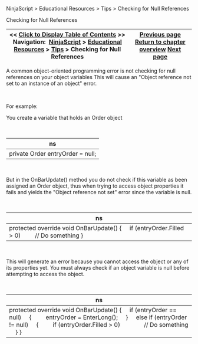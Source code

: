 ﻿


NinjaScript \> Educational Resources \> Tips \> Checking for Null References






















Checking for Null References







| \<\< [Click to Display Table of Contents](checking_for_null_references.md) \>\> **Navigation:**     [NinjaScript](ninjascript-1.md) \> [Educational Resources](educational_resources-1.md) \> [Tips](tips-1.md) \> Checking for Null References | [Previous page](adding_indicators_to_strategie-1.md) [Return to chapter overview](tips-1.md) [Next page](creating_user_defined_input_pa-1.md) |
| --- | --- |











A common object\-oriented programming error is not checking for null references on your object variables This will cause an "Object reference not set to an instance of an object" error.


 


For example:


You create a variable that holds an Order object


 




| ns |
| --- |
| private Order entryOrder \= null; |



 


But in the OnBarUpdate() method you do not check if this variable as been assigned an Order object, thus when trying to access object properties it fails and yields the "Object reference not set" error since the variable is null.


 




| ns |
| --- |
| protected override void OnBarUpdate() {      if (entryOrder.Filled \> 0)          // Do something } |



 


This will generate an error because you cannot access the object or any of its properties yet. You must always check if an object variable is null before attempting to access the object.


 




| ns |
| --- |
| protected override void OnBarUpdate() {      if (entryOrder \=\= null)      {          entryOrder \= EnterLong();      }      else if (entryOrder !\= null)      {          if (entryOrder.Filled \> 0)                // Do something      } } |









